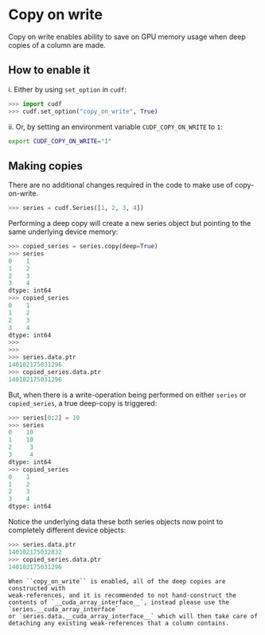 # Copy on write

Copy on write enables ability to save on GPU memory usage when deep copies of a column
are made.

## How to enable it

i. Either by using `set_option` in `cudf`:

```python
>>> import cudf
>>> cudf.set_option("copy_on_write", True)
```

ii. Or, by setting an environment variable ``CUDF_COPY_ON_WRITE`` to ``1``:

```bash
export CUDF_COPY_ON_WRITE="1"
```


## Making copies

There are no additional changes required in the code to make use of copy-on-write.

```python
>>> series = cudf.Series([1, 2, 3, 4])
```

Performing a deep copy will create a new series object but pointing to the
same underlying device memory:

```python
>>> copied_series = series.copy(deep=True)
>>> series
0    1
1    2
2    3
3    4
dtype: int64
>>> copied_series
0    1
1    2
2    3
3    4
dtype: int64
>>> 
>>> 
>>> series.data.ptr
140102175031296
>>> copied_series.data.ptr
140102175031296
```

But, when there is a write-operation being performed on either ``series`` or
``copied_series``, a true deep-copy is triggered:

```python
>>> series[0:2] = 10
>>> series
0    10
1    10
2     3
3     4
dtype: int64
>>> copied_series
0    1
1    2
2    3
3    4
dtype: int64
```

Notice the underlying data these both series objects now point to completely
different device objects:

```python
>>> series.data.ptr
140102175032832
>>> copied_series.data.ptr
140102175031296
```

````{Warning}
When ``copy_on_write`` is enabled, all of the deep copies are constructed with 
weak-references, and it is recommended to not hand-construct the contents of `__cuda_array_interface__`, instead please use the `series.__cuda_array_interface`
or `series.data.__cuda_array_interface__` which will then take care of detaching any existing weak-references that a column contains.
````

